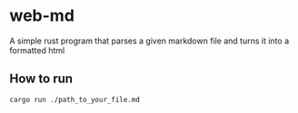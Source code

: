 # web-md

A simple rust program that parses a given markdown file and turns it into a formatted html

## How to run

```
cargo run ./path_to_your_file.md

```
